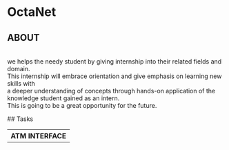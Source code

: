 # OctaNet
## ABOUT 
<p>
   <br> we helps the needy student by giving internship into their related fields and domain. 
  <br> This internship will embrace orientation and give emphasis on learning new skills with 
  <br> a deeper understanding of concepts through hands-on application of the knowledge student gained as an intern. 
  <br> This is going to be a great opportunity for the future.
</p> 
 ## Tasks
 <table>
   <tr>
     <th>ATM INTERFACE</th>
   </tr>
 </table>
